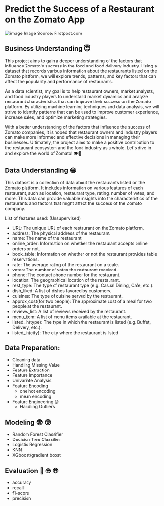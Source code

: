 # Predict the Success of a Restaurant on the Zomato App 
![image](https://github.com/roniantoniius/Restaurant-Success-Prediction-at-Zomato/assets/121453378/ed9bc0e8-4c22-4780-9656-464b9329c4ac)
Image Source: Firstpost.com

## Business Understanding 😇 
This project aims to gain a deeper understanding of the factors that influence Zomato's success in the food and food delivery industry. Using a dataset that records various information about the restaurants listed on the Zomato platform, we will explore trends, patterns, and key factors that can affect the popularity and performance of restaurants.

As a data scientist, my goal is to help restaurant owners, market analysts, and food industry players to understand market dynamics and analyze restaurant characteristics that can improve their success on the Zomato platform. By utilizing machine learning techniques and data analysis, we will strive to identify patterns that can be used to improve customer experience, increase sales, and optimize marketing strategies.

With a better understanding of the factors that influence the success of Zomato companies, it is hoped that restaurant owners and industry players can make more informed and effective decisions in managing their businesses. Ultimately, the project aims to make a positive contribution to the restaurant ecosystem and the food industry as a whole. Let's dive in and explore the world of Zomato! 🍽️🚀


## Data Understanding 😁
This dataset is a collection of data about the restaurants listed on the Zomato platform. It includes information on various features of each restaurant, such as location, restaurant type, rating, number of votes, and more. This data can provide valuable insights into the characteristics of the restaurants and factors that might affect the success of the Zomato company.

List of features used: (Unsupervised)
- URL: The unique URL of each restaurant on the Zomato platform.
- address: The physical address of the restaurant.
- name: The name of the restaurant.
- online_order: Information on whether the restaurant accepts online orders or not.
- book_table: Information on whether or not the restaurant provides table reservations.
- rate: The average rating of the restaurant on a scale.
- votes: The number of votes the restaurant received.
- phone: The contact phone number for the restaurant.
- location: The geographical location of the restaurant.
- rest_type: The type of restaurant type (e.g. Casual Dining, Cafe, etc.).
- dish_liked: A list of dishes favored by customers.
- cuisines: The type of cuisine served by the restaurant.
- approx_cost(for two people): The approximate cost of a meal for two people at the restaurant.
- reviews_list: A list of reviews received by the restaurant.
- menu_item: A list of menu items available at the restaurant.
- listed_in(type): The type in which the restaurant is listed (e.g. Buffet, Delivery, etc.).
- listed_in(city): The city where the restaurant is listed

## Data Preparation: 
- Cleaning data
- Handling Missing Value
- Feature Extraction
- Feature Importance
- Univariate Analysis
- Feature Encoding
    - one hot encoding
    - mean encoding
- Feature Engineering 😢
    - Handling Outliers


## Modeling 😨 😰
- Random Forest Classifier
- Decision Tree Classifier
- Logistic Regression
- KNN
- XGboost/gradient boost


## Evaluation 🧐 🤓 😎
- accuracy
- recall
- f1-score
- precision
